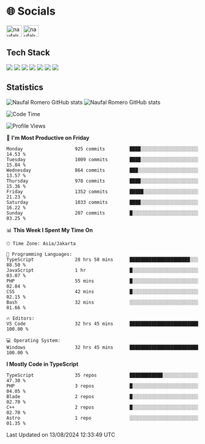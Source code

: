 <h1 align="">🌐 Socials</h1>
<p align="left">
<a href="https://linkedin.com/in/naufal-romero-putra-pratama-9ab816177/" target="blank"><img align="center" src="https://raw.githubusercontent.com/rahuldkjain/github-profile-readme-generator/master/src/images/icons/Social/linked-in-alt.svg" alt="naufalromero" height="30" width="40" /></a>
<a href="https://instagram.com/naufalromero" target="blank"><img align="center" src="https://raw.githubusercontent.com/rahuldkjain/github-profile-readme-generator/master/src/images/icons/Social/instagram.svg" alt="naufalromero" height="30" width="40" /></a>
</p>


<h2 align="">Tech Stack</h2>
<div align="">
  <img src="https://img.shields.io/badge/next.js-000000?style=for-the-badge&logo=nextdotjs&logoColor=white"/>
 <img src="https://img.shields.io/badge/typescript-%23007ACC.svg?style=for-the-badge&logo=typescript&logoColor=white"/>
 <img src="https://img.shields.io/badge/react-%2320232a.svg?style=for-the-badge&logo=react&logoColor=%2361DAFB"/>
 <img src="https://img.shields.io/badge/tailwindcss-%2338B2AC.svg?style=for-the-badge&logo=tailwind-css&logoColor=white"/>
 <img src="https://img.shields.io/badge/Prisma-3982CE?style=for-the-badge&logo=Prisma&logoColor=white"/>
 <img src="https://img.shields.io/badge/javascript-%23323330.svg?style=for-the-badge&logo=javascript&logoColor=%23F7DF1E"/>
 <img src="https://img.shields.io/badge/java-%23ED8B00.svg?style=for-the-badge&logo=openjdk&logoColor=white"/>
</div>


<h2 align="">Statistics</h2>
<div align="">
<img src="https://github-readme-stats-xi-nine-74.vercel.app/api?username=romves&show_icons=true&theme=tokyonight&include_all_commits=true&count_private=true" alt="Naufal Romero GitHub stats"/>
<img src="https://github-readme-stats-xi-nine-74.vercel.app/api/top-langs/?username=romves&theme=tokyonight&hide_border=false&include_all_commits=true&count_private=true&layout=compact" alt="Naufal Romero GitHub stats"/>
</div>

<!--START_SECTION:waka-->
![Code Time](http://img.shields.io/badge/Code%20Time-1%2C428%20hrs%2051%20mins-blue)

![Profile Views](http://img.shields.io/badge/Profile%20Views-7-blue)

📅 **I'm Most Productive on Friday** 

```text
Monday                   925 commits         ████░░░░░░░░░░░░░░░░░░░░░   14.53 % 
Tuesday                  1009 commits        ████░░░░░░░░░░░░░░░░░░░░░   15.84 % 
Wednesday                864 commits         ███░░░░░░░░░░░░░░░░░░░░░░   13.57 % 
Thursday                 978 commits         ████░░░░░░░░░░░░░░░░░░░░░   15.36 % 
Friday                   1352 commits        █████░░░░░░░░░░░░░░░░░░░░   21.23 % 
Saturday                 1033 commits        ████░░░░░░░░░░░░░░░░░░░░░   16.22 % 
Sunday                   207 commits         █░░░░░░░░░░░░░░░░░░░░░░░░   03.25 % 
```


📊 **This Week I Spent My Time On** 

```text
🕑︎ Time Zone: Asia/Jakarta

💬 Programming Languages: 
TypeScript               28 hrs 58 mins      ██████████████████████░░░   88.50 % 
JavaScript               1 hr                █░░░░░░░░░░░░░░░░░░░░░░░░   03.07 % 
PHP                      55 mins             █░░░░░░░░░░░░░░░░░░░░░░░░   02.84 % 
CSS                      42 mins             █░░░░░░░░░░░░░░░░░░░░░░░░   02.15 % 
Bash                     32 mins             ░░░░░░░░░░░░░░░░░░░░░░░░░   01.66 % 

🔥 Editors: 
VS Code                  32 hrs 45 mins      █████████████████████████   100.00 % 

💻 Operating System: 
Windows                  32 hrs 45 mins      █████████████████████████   100.00 % 
```

**I Mostly Code in TypeScript** 

```text
TypeScript               35 repos            ████████████░░░░░░░░░░░░░   47.30 % 
PHP                      3 repos             █░░░░░░░░░░░░░░░░░░░░░░░░   04.05 % 
Blade                    2 repos             █░░░░░░░░░░░░░░░░░░░░░░░░   02.70 % 
C++                      2 repos             █░░░░░░░░░░░░░░░░░░░░░░░░   02.70 % 
Astro                    1 repo              ░░░░░░░░░░░░░░░░░░░░░░░░░   01.35 % 
```




 Last Updated on 13/08/2024 12:33:49 UTC
<!--END_SECTION:waka-->
